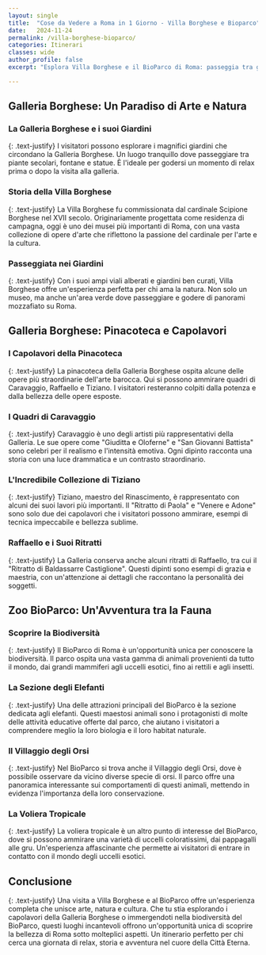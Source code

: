 ```yaml
---
layout: single
title:  "Cose da Vedere a Roma in 1 Giorno - Villa Borghese e Bioparco"
date:   2024-11-24
permalink: /villa-borghese-bioparco/
categories: Itinerari
classes: wide
author_profile: false
excerpt: "Esplora Villa Borghese e il BioParco di Roma: passeggia tra giardini storici, ammira capolavori di Caravaggio e Tiziano, e scopri la fauna mondiale in un'avventura unica nel cuore della città."

---
```


## Galleria Borghese: Un Paradiso di Arte e Natura

### La Galleria Borghese e i suoi Giardini

{: .text-justify}
I visitatori possono esplorare i magnifici giardini che circondano la Galleria Borghese. Un luogo tranquillo dove passeggiare tra piante secolari, fontane e statue. È l'ideale per godersi un momento di relax prima o dopo la visita alla galleria.

### Storia della Villa Borghese

{: .text-justify}
La Villa Borghese fu commissionata dal cardinale Scipione Borghese nel XVII secolo. Originariamente progettata come residenza di campagna, oggi è uno dei musei più importanti di Roma, con una vasta collezione di opere d'arte che riflettono la passione del cardinale per l'arte e la cultura.

### Passeggiata nei Giardini

{: .text-justify}
Con i suoi ampi viali alberati e giardini ben curati, Villa Borghese offre un'esperienza perfetta per chi ama la natura. Non solo un museo, ma anche un'area verde dove passeggiare e godere di panorami mozzafiato su Roma.

## Galleria Borghese: Pinacoteca e Capolavori

### I Capolavori della Pinacoteca

{: .text-justify}
La pinacoteca della Galleria Borghese ospita alcune delle opere più straordinarie dell'arte barocca. Qui si possono ammirare quadri di Caravaggio, Raffaello e Tiziano. I visitatori resteranno colpiti dalla potenza e dalla bellezza delle opere esposte.

### I Quadri di Caravaggio

{: .text-justify}
Caravaggio è uno degli artisti più rappresentativi della Galleria. Le sue opere come "Giuditta e Oloferne" e "San Giovanni Battista" sono celebri per il realismo e l'intensità emotiva. Ogni dipinto racconta una storia con una luce drammatica e un contrasto straordinario.

### L'Incredibile Collezione di Tiziano

{: .text-justify}
Tiziano, maestro del Rinascimento, è rappresentato con alcuni dei suoi lavori più importanti. Il "Ritratto di Paola" e "Venere e Adone" sono solo due dei capolavori che i visitatori possono ammirare, esempi di tecnica impeccabile e bellezza sublime.

### Raffaello e i Suoi Ritratti

{: .text-justify}
La Galleria conserva anche alcuni ritratti di Raffaello, tra cui il "Ritratto di Baldassarre Castiglione". Questi dipinti sono esempi di grazia e maestria, con un'attenzione ai dettagli che raccontano la personalità dei soggetti.

## Zoo BioParco: Un'Avventura tra la Fauna

### Scoprire la Biodiversità

{: .text-justify}
Il BioParco di Roma è un'opportunità unica per conoscere la biodiversità. Il parco ospita una vasta gamma di animali provenienti da tutto il mondo, dai grandi mammiferi agli uccelli esotici, fino ai rettili e agli insetti.

### La Sezione degli Elefanti

{: .text-justify}
Una delle attrazioni principali del BioParco è la sezione dedicata agli elefanti. Questi maestosi animali sono i protagonisti di molte delle attività educative offerte dal parco, che aiutano i visitatori a comprendere meglio la loro biologia e il loro habitat naturale.

### Il Villaggio degli Orsi

{: .text-justify}
Nel BioParco si trova anche il Villaggio degli Orsi, dove è possibile osservare da vicino diverse specie di orsi. Il parco offre una panoramica interessante sui comportamenti di questi animali, mettendo in evidenza l'importanza della loro conservazione.

### La Voliera Tropicale

{: .text-justify}
La voliera tropicale è un altro punto di interesse del BioParco, dove si possono ammirare una varietà di uccelli coloratissimi, dai pappagalli alle gru. Un'esperienza affascinante che permette ai visitatori di entrare in contatto con il mondo degli uccelli esotici.

## Conclusione

{: .text-justify}
Una visita a Villa Borghese e al BioParco offre un'esperienza completa che unisce arte, natura e cultura. Che tu stia esplorando i capolavori della Galleria Borghese o immergendoti nella biodiversità del BioParco, questi luoghi incantevoli offrono un'opportunità unica di scoprire la bellezza di Roma sotto molteplici aspetti. Un itinerario perfetto per chi cerca una giornata di relax, storia e avventura nel cuore della Città Eterna.
